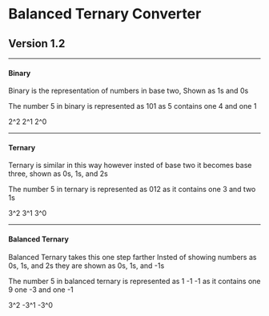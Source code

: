 # Balanced Ternary Converter

## Version 1.2

----

#### Binary 

Binary is the representation of numbers in base two, Shown as 1s and 0s

The number 5 in binary is represented as 101 as 5 contains one 4 and one 1

2^2 2^1 2^0

----

#### Ternary

Ternary is similar in this way however insted of base two it becomes base three, shown as 0s, 1s, and 2s

The number 5 in ternary is represented as 012 as it contains one 3 and two 1s

3^2 3^1 3^0

----

#### Balanced Ternary

Balanced Ternary takes this one step farther 
Insted of showing numbers as 0s, 1s, and 2s they are shown as 0s, 1s, and -1s

The number 5 in balanced ternary is represented as 1 -1 -1 as it contains one 9 one -3 and one -1

3^2 -3^1 -3^0